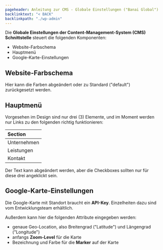 ```yaml
---
pageheader: Anleitung zur CMS - Globale Einstellungen ("Banai Global")
backlinktext: "< BACK"
backlinkpath: "./wp-admin"
---
```


Die **Globale Einstellungen der Content-Management-System (CMS) Schnittstelle** 
steuert die folgenden Komponenten:

* Website-Farbschema
* Hauptmenü
* Google-Karte-Einstellungen

## Website-Farbschema

Hier kann die Farben abgeändert oder zu Standard ("default") zurückgesetzt werden.

## Hauptmenü

Vorgesehen im Design sind nur drei (3) Elemente, und im Moment werden nur Links zu den folgenden richtig funktionieren:

Section |
:-- |
Unternehmen |
Leistungen |
Kontakt |

Der Text kann abgeändert werden, aber die Checkboxes sollten nur für diese drei angeklickt sein.


## Google-Karte-Einstellungen

Die Google-Karte mit Standort braucht ein **API-Key**. Einzelheiten dazu sind vom Entwicklungsteam erhältlich.

Außerdem kann hier die folgenden Attribute eingegeben werden:

* genaue Geo-Location, also Breitengrad ("Latitude") und Längengrad ("Longitude")
* anfangs **Zoom-Level** für die Karte
* Bezeichnung und Farbe für die **Marker** auf der Karte

